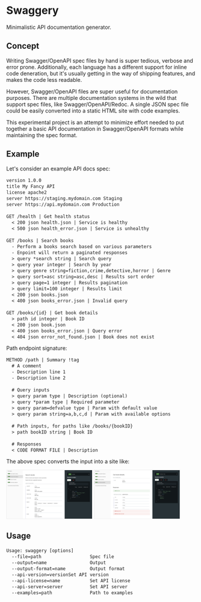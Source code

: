 # Swaggery

Minimalistic API documentation generator.

## Concept

Writing Swagger/OpenAPI spec files by hand is super tedious, verbose and error prone. Additionally, each language has a different support for inline code deneration, but it's usually getting in the way of shipping features, and makes the code less readable.

However, Swagger/OpenAPI files are super useful for documentation purposes. There are multiple documentation systems in the wild that support spec files, like Swagger/OpenAPI/Redoc. A single JSON spec file could be easily converted into a static HTML site with code examples.

This experimental project is an attempt to minimize effort needed to put together a basic API documentation in Swagger/OpenAPI formats while maintaining the spec format.

## Example

Let's consider an example API docs spec:

```
version 1.0.0
title My Fancy API
license apache2
server https://staging.mydomain.com Staging
server https://api.mydomain.com Production

GET /health | Get health status
  < 200 json health.json | Service is healthy
  < 500 json health_error.json | Service is unhealthy

GET /books | Search books
  - Perform a books search based on various parameters
  - Enpoint will return a paginated responses
  > query *search string | Search query
  > query year integer | Search by year
  > query genre string=fiction,crime,detective,horror | Genre
  > query sort=asc string=asc,desc | Results sort order
  > query page=1 integer | Results pagination
  > query limit=100 integer | Results limit
  < 200 json books.json
  < 400 json books_error.json | Invalid query

GET /books/{id} | Get book details
  > path id integer | Book ID
  < 200 json book.json
  < 400 json books_error.json | Query error
  < 404 json error_not_found.json | Book does not exist
```

Path endpoint signature:

```
METHOD /path | Summary !tag
  # A comment
  - Description line 1
  - Description line 2

  # Query inputs
  > query param type | Description (optional)
  > query *param type | Required parameter
  > query param=defvalue type | Param with default value
  > query param string=a,b,c,d | Param with available options

  # Path inputs, for paths like /books/{bookID}
  > path bookID string | Book ID

  # Responses
  < CODE FORMAT FILE | Description
```

The above spec converts the input into a site like:

<div>
  <img src="/images/screen1.png" style="border: 1px solid #eee;" width="45%" />
  <img src="/images/screen2.png" style="border: 1px solid #eee;" width="45%" />
</div>

## Usage

```
Usage: swaggery [options]
  --file=path                  Spec file
  --output=name                Output
  --output-format=name         Output format
  --api-version=versionSet API version
  --api-license=name           Set API license
  --api-server=server          Set API server
  --examples=path              Path to examples
```
